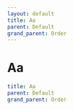```yaml
---
layout: default
title: Aa
parent: Default
grand_parent: Order
---
```


# Aa

```yaml
title: Aa
parent: Default
grand_parent: Order
```
